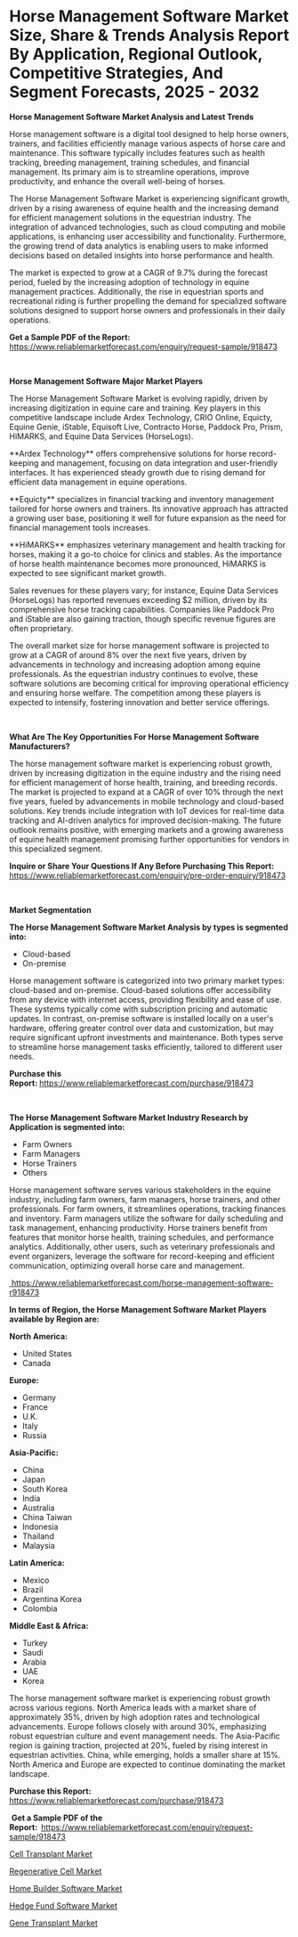 <p><h1>Horse Management Software Market Size, Share & Trends Analysis Report By Application, Regional Outlook, Competitive Strategies, And Segment Forecasts, 2025 - 2032</h1></p><p><strong>Horse Management Software Market Analysis and Latest Trends</strong></p>
<p><p>Horse management software is a digital tool designed to help horse owners, trainers, and facilities efficiently manage various aspects of horse care and maintenance. This software typically includes features such as health tracking, breeding management, training schedules, and financial management. Its primary aim is to streamline operations, improve productivity, and enhance the overall well-being of horses.</p><p>The Horse Management Software Market is experiencing significant growth, driven by a rising awareness of equine health and the increasing demand for efficient management solutions in the equestrian industry. The integration of advanced technologies, such as cloud computing and mobile applications, is enhancing user accessibility and functionality. Furthermore, the growing trend of data analytics is enabling users to make informed decisions based on detailed insights into horse performance and health.</p><p>The market is expected to grow at a CAGR of 9.7% during the forecast period, fueled by the increasing adoption of technology in equine management practices. Additionally, the rise in equestrian sports and recreational riding is further propelling the demand for specialized software solutions designed to support horse owners and professionals in their daily operations.</p></p>
<p><strong>Get a Sample PDF of the Report:&nbsp;</strong> <a href="https://www.reliablemarketforecast.com/enquiry/request-sample/918473?utm_campaign=1897&utm_medium=2&utm_source=Github&utm_content=ia&utm_term=06032025&utm_id=horse-management-software">https://www.reliablemarketforecast.com/enquiry/request-sample/918473</a></p>
<p>&nbsp;</p>
<p><strong>Horse Management Software Major Market Players</strong></p>
<p><p>The Horse Management Software Market is evolving rapidly, driven by increasing digitization in equine care and training. Key players in this competitive landscape include Ardex Technology, CRIO Online, Equicty, Equine Genie, iStable, Equisoft Live, Contracto Horse, Paddock Pro, Prism, HiMARKS, and Equine Data Services (HorseLogs).</p><p>**Ardex Technology** offers comprehensive solutions for horse record-keeping and management, focusing on data integration and user-friendly interfaces. It has experienced steady growth due to rising demand for efficient data management in equine operations.</p><p>**Equicty** specializes in financial tracking and inventory management tailored for horse owners and trainers. Its innovative approach has attracted a growing user base, positioning it well for future expansion as the need for financial management tools increases.</p><p>**HiMARKS** emphasizes veterinary management and health tracking for horses, making it a go-to choice for clinics and stables. As the importance of horse health maintenance becomes more pronounced, HiMARKS is expected to see significant market growth.</p><p>Sales revenues for these players vary; for instance, Equine Data Services (HorseLogs) has reported revenues exceeding $2 million, driven by its comprehensive horse tracking capabilities. Companies like Paddock Pro and iStable are also gaining traction, though specific revenue figures are often proprietary.</p><p>The overall market size for horse management software is projected to grow at a CAGR of around 8% over the next five years, driven by advancements in technology and increasing adoption among equine professionals. As the equestrian industry continues to evolve, these software solutions are becoming critical for improving operational efficiency and ensuring horse welfare. The competition among these players is expected to intensify, fostering innovation and better service offerings.</p></p>
<p>&nbsp;</p>
<p><strong>What Are The Key Opportunities For Horse Management Software Manufacturers?</strong></p>
<p><p>The horse management software market is experiencing robust growth, driven by increasing digitization in the equine industry and the rising need for efficient management of horse health, training, and breeding records. The market is projected to expand at a CAGR of over 10% through the next five years, fueled by advancements in mobile technology and cloud-based solutions. Key trends include integration with IoT devices for real-time data tracking and AI-driven analytics for improved decision-making. The future outlook remains positive, with emerging markets and a growing awareness of equine health management promising further opportunities for vendors in this specialized segment.</p></p>
<p><strong>Inquire or Share Your Questions If Any Before Purchasing This Report:</strong> <a href="https://www.reliablemarketforecast.com/enquiry/pre-order-enquiry/918473?utm_campaign=1897&utm_medium=2&utm_source=Github&utm_content=ia&utm_term=06032025&utm_id=horse-management-software">https://www.reliablemarketforecast.com/enquiry/pre-order-enquiry/918473</a></p>
<p>&nbsp;</p>
<p><strong>Market Segmentation</strong></p>
<p><strong>The Horse Management Software Market Analysis by types is segmented into:</strong></p>
<p><ul><li>Cloud-based</li><li>On-premise</li></ul></p>
<p><p>Horse management software is categorized into two primary market types: cloud-based and on-premise. Cloud-based solutions offer accessibility from any device with internet access, providing flexibility and ease of use. These systems typically come with subscription pricing and automatic updates. In contrast, on-premise software is installed locally on a user's hardware, offering greater control over data and customization, but may require significant upfront investments and maintenance. Both types serve to streamline horse management tasks efficiently, tailored to different user needs.</p></p>
<p><strong>Purchase this Report:&nbsp;</strong><a href="https://www.reliablemarketforecast.com/purchase/918473?utm_campaign=1897&utm_medium=2&utm_source=Github&utm_content=ia&utm_term=06032025&utm_id=horse-management-software">https://www.reliablemarketforecast.com/purchase/918473</a></p>
<p>&nbsp;</p>
<p><strong>The Horse Management Software Market Industry Research by Application is segmented into:</strong></p>
<p><ul><li>Farm Owners</li><li>Farm Managers</li><li>Horse Trainers</li><li>Others</li></ul></p>
<p><p>Horse management software serves various stakeholders in the equine industry, including farm owners, farm managers, horse trainers, and other professionals. For farm owners, it streamlines operations, tracking finances and inventory. Farm managers utilize the software for daily scheduling and task management, enhancing productivity. Horse trainers benefit from features that monitor horse health, training schedules, and performance analytics. Additionally, other users, such as veterinary professionals and event organizers, leverage the software for record-keeping and efficient communication, optimizing overall horse care and management.</p></p>
<p><a href="https://www.reliablemarketforecast.com/horse-management-software-r918473?utm_campaign=1897&utm_medium=2&utm_source=Github&utm_content=ia&utm_term=06032025&utm_id=horse-management-software">&nbsp;https://www.reliablemarketforecast.com/horse-management-software-r918473</a></p>
<p><strong>In terms of Region, the Horse Management Software Market Players available by Region are:</strong></p>
<p>
    <p> <strong> North America: </strong>
        <ul>
            <li>United States</li>
            <li>Canada</li>
        </ul>
        </p> 
    <p> <strong> Europe: </strong>
        <ul>
            <li>Germany</li>
            <li>France</li>
            <li>U.K.</li>
            <li>Italy</li>
            <li>Russia</li>
        </ul>
        </p> 
    <p> <strong> Asia-Pacific: </strong>
        <ul>
            <li>China</li>
            <li>Japan</li>
            <li>South Korea</li>
            <li>India</li>
            <li>Australia</li>
            <li>China Taiwan</li>
            <li>Indonesia</li>
            <li>Thailand</li>
            <li>Malaysia</li>
        </ul>
        </p> 
    <p> <strong> Latin America: </strong>
        <ul>
            <li>Mexico</li>
            <li>Brazil</li>
            <li>Argentina Korea</li>
            <li>Colombia</li>
        </ul>
        </p> 
    <p> <strong> Middle East & Africa: </strong>
        <ul>
            <li>Turkey</li>
            <li>Saudi</li>
            <li>Arabia</li>
            <li>UAE</li>
            <li>Korea</li>
        </ul>
    </p>
    </p>
<p><p>The horse management software market is experiencing robust growth across various regions. North America leads with a market share of approximately 35%, driven by high adoption rates and technological advancements. Europe follows closely with around 30%, emphasizing robust equestrian culture and event management needs. The Asia-Pacific region is gaining traction, projected at 20%, fueled by rising interest in equestrian activities. China, while emerging, holds a smaller share at 15%. North America and Europe are expected to continue dominating the market landscape.</p></p>
<p><strong>Purchase this Report: </strong><a href="https://www.reliablemarketforecast.com/purchase/918473?utm_campaign=1897&utm_medium=2&utm_source=Github&utm_content=ia&utm_term=06032025&utm_id=horse-management-software">https://www.reliablemarketforecast.com/purchase/918473</a></p>
<p>&nbsp;<strong>Get a Sample PDF of the Report:&nbsp;&nbsp;</strong><a href="https://www.reliablemarketforecast.com/enquiry/request-sample/918473?utm_campaign=1897&utm_medium=2&utm_source=Github&utm_content=ia&utm_term=06032025&utm_id=horse-management-software">https://www.reliablemarketforecast.com/enquiry/request-sample/918473</a></p>
<p><strong></strong></p>
<p><p><a href="https://github.com/sivyerloucks/Market-Research-Report-List-1/blob/main/cell-transplant-market.md?utm_campaign=1897&utm_medium=2&utm_source=Github&utm_content=ia&utm_term=06032025&utm_id=horse-management-software">Cell Transplant Market</a></p><p><a href="https://github.com/safatabhee/Market-Research-Report-List-1/blob/main/regenerative-cell-market.md?utm_campaign=1897&utm_medium=2&utm_source=Github&utm_content=ia&utm_term=06032025&utm_id=horse-management-software">Regenerative Cell Market</a></p><p><a href="https://github.com/rndwazeri/Market-Research-Report-List-1/blob/main/home-builder-software-market.md?utm_campaign=1897&utm_medium=2&utm_source=Github&utm_content=ia&utm_term=06032025&utm_id=horse-management-software">Home Builder Software Market</a></p><p><a href="https://github.com/rwanjamiul/Market-Research-Report-List-1/blob/main/hedge-fund-software-market.md?utm_campaign=1897&utm_medium=2&utm_source=Github&utm_content=ia&utm_term=06032025&utm_id=horse-management-software">Hedge Fund Software Market</a></p><p><a href="https://github.com/resiebustin/Market-Research-Report-List-1/blob/main/gene-transplant-market.md?utm_campaign=1897&utm_medium=2&utm_source=Github&utm_content=ia&utm_term=06032025&utm_id=horse-management-software">Gene Transplant Market</a></p></p>